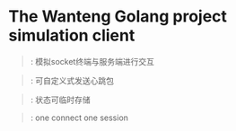 # The Wanteng Golang project simulation client

>: 模拟socket终端与服务端进行交互

>: 可自定义式发送心跳包

>: 状态可临时存储

>: one connect one session
